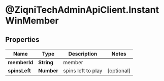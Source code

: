 # @ZiqniTechAdminApiClient.InstantWinMember

## Properties

Name | Type | Description | Notes
------------ | ------------- | ------------- | -------------
**memberId** | **String** | member | 
**spinsLeft** | **Number** | spins left to play | [optional] 


